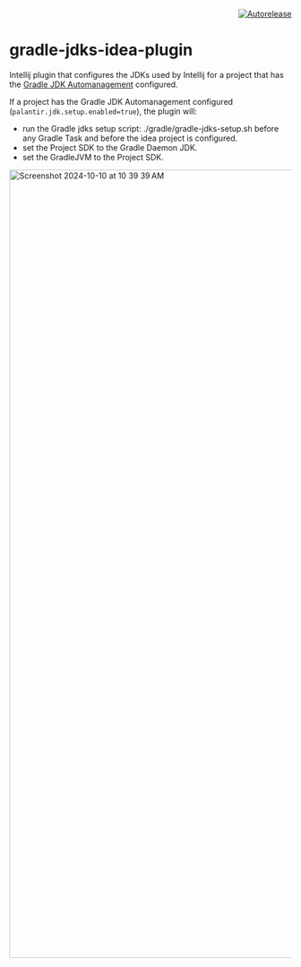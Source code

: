 <p align="right">
<a href="https://autorelease.general.dmz.palantir.tech/palantir/gradle-jdks-idea-plugin"><img src="https://img.shields.io/badge/Perform%20an-Autorelease-success.svg" alt="Autorelease"></a>
</p>

# gradle-jdks-idea-plugin

Intellij plugin that configures the JDKs used by Intellij for a project that has the [Gradle JDK Automanagement](https://github.com/palantir/gradle-jdks/tree/develop/gradle-jdks-setup#gradle-jdk-automanagement) configured. 

If a project has the Gradle JDK Automanagement configured (`palantir.jdk.setup.enabled=true`), the plugin will:
- run the Gradle jdks setup script: ./gradle/gradle-jdks-setup.sh before any Gradle Task and before the idea project is configured.
- set the Project SDK to the Gradle Daemon JDK.
- set the GradleJVM to the Project SDK.


<img width="1407" alt="Screenshot 2024-10-10 at 10 39 39 AM" src="https://github.com/user-attachments/assets/01fabaf2-1a0b-4fb9-8398-8a8586a597eb">

